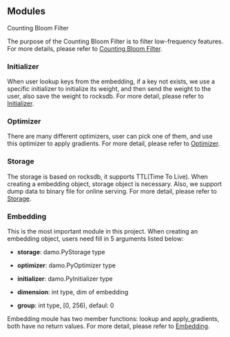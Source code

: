 
## Modules

Counting Bloom Filter

The purpose of the Counting Bloom Filter is to filter low-frequency features. For more details, please refer to [Counting Bloom Filter](CBF.md).

### Initializer

When user lookup keys from the embedding, if a key not exists, we use a specific initializer to initialize its weight, and then send the weight to the user, also save the weight to rocksdb. For more detail, please refer to [Initializer](Initializer.md).

### Optimizer

There are many different optimizers, user can pick one of them, and use this optimizer to apply gradients. For more detail, please refer to [Optimizer](Optimizer.md).

### Storage

The storage is based on rocksdb, it supports TTL(Time To Live). When creating a embedding object, storage object is necessary. Also, we support dump data to binary file for online serving. For more detail, please refer to [Storage](Storage.md).

### Embedding

This is the most important module in this project. When creating an embedding object, users need fill in 5 arguments listed below:

- **storage**: damo.PyStorage type
  
- **optimizer**: damo.PyOptimizer type
  
- **initializer**: damo.PyInitializer type
  
- **dimension**: int type, dim of embedding
  
- **group**: int type, [0, 256), defaul: 0
  

Embedding moule has two member functions: lookup and apply_gradients, both have no return values. For more detail, please refer to [Embedding](Embedding.md).
